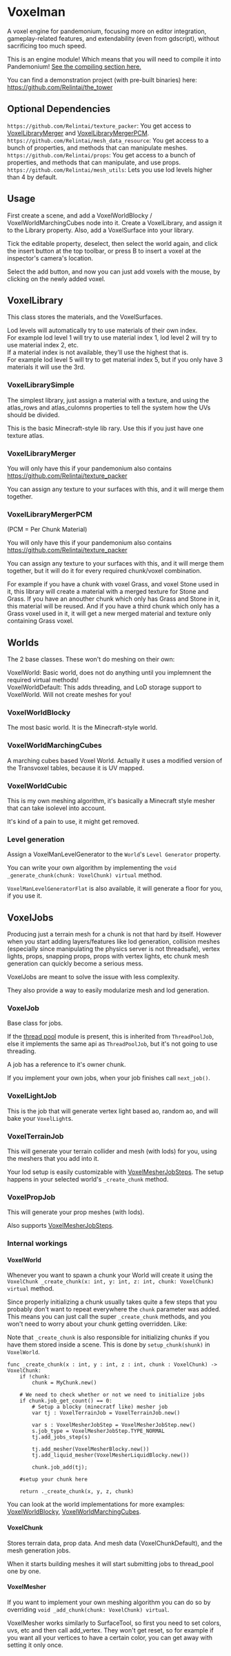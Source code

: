 # Voxelman

A voxel engine for pandemonium, focusing more on editor integration, gameplay-related features, and extendability (even from gdscript), without sacrificing too much speed.

This is an engine module! Which means that you will need to compile it into Pandemonium! [See the compiling section here.](#compiling)

You can find a demonstration project (with pre-built binaries) here: https://github.com/Relintai/the_tower

## Optional Dependencies

`https://github.com/Relintai/texture_packer`: You get access to [VoxelLibraryMerger](#voxellibrarymerger) and [VoxelLibraryMergerPCM](#voxellibrarymergerpcm). \
`https://github.com/Relintai/mesh_data_resource`: You get access to a bunch of properties, and methods that can manipulate meshes.\
`https://github.com/Relintai/props`: You get access to a bunch of properties, and methods that can manipulate, and use props.\
`https://github.com/Relintai/mesh_utils`: Lets you use lod levels higher than 4 by default.

## Usage

First create a scene, and add a VoxelWorldBlocky / VoxelWorldMarchingCubes node into it. Create a VoxelLibrary, and assign it to the Library property.
Also, add a VoxelSurface into your library.

Tick the editable property, deselect, then select the world again, and click the insert button at the top toolbar, or press B to insert a
voxel at the inspector's camera's location.

Select the add button, and now you can just add voxels with the mouse, by clicking on the newly added voxel.

## VoxelLibrary

This class stores the materials, and the VoxelSurfaces.

Lod levels will automatically try to use materials of their own index.\
For example lod level 1 will try to use material index 1, lod level 2 will try to use material index 2, etc.\
If a material index is not available, they'll use the highest that is.\
For example lod level 5 will try to get material index 5, but if you only have 3 materials it will use the 3rd.

### VoxelLibrarySimple

The simplest library, just assign a material with a texture, and using the atlas_rows and atlas_culomns properties to tell the system
how the UVs should be divided.

This is the basic Minecraft-style lib rary. Use this if you just have one texture atlas.

### VoxelLibraryMerger

You will only have this if your pandemonium also contains https://github.com/Relintai/texture_packer

You can assign any texture to your surfaces with this, and it will merge them together.

### VoxelLibraryMergerPCM

(PCM = Per Chunk Material)

You will only have this if your pandemonium also contains https://github.com/Relintai/texture_packer

You can assign any texture to your surfaces with this, and it will merge them together, but it will do it for every required chunk/voxel combination.

For example if you have a chunk with voxel Grass, and voxel Stone used in it, this library will create a material with a merged texture for Stone and Grass.
If you have an anouther chunk which only has Grass and Stone in it, this material will be reused.
And if you have a third chunk which only has a Grass voxel used in it, it will get a new merged material and texture only containing Grass voxel.

## Worlds

The 2 base classes. These won't do meshing on their own:

VoxelWorld: Basic world, does not do anything until you implemnent the required virtual methods!\
VoxelWorldDefault: This adds threading, and LoD storage support to VoxelWorld. Will not create meshes for you!

### VoxelWorldBlocky

The most basic world. It is the Minecraft-style world.

### VoxelWorldMarchingCubes

A marching cubes based Voxel World. Actually it uses a modified version of the Transvoxel tables, because it is UV mapped.

### VoxelWorldCubic

This is my own meshing algorithm, it's basically a Minecraft style mesher that can take isolevel into account.

It's kind of a pain to use, it might get removed.

### Level generation

Assign a VoxelManLevelGenerator to the `World`'s `Level Generator` property.

You can write your own algorithm by implementing the ``` void _generate_chunk(chunk: VoxelChunk) virtual ``` method.

`VoxelManLevelGeneratorFlat` is also available, it will generate a floor for you, if you use it.

## VoxelJobs

Producing just a terrain mesh for a chunk is not that hard by itself. However when you start adding layers/features
like lod generation, collision meshes (especially since manipulating the physics server is not threadsafe),
vertex lights, props, snapping props, props with vertex lights, etc
chunk mesh generation can quickly become a serious mess.

VoxelJobs are meant to solve the issue with less complexity.

They also provide a way to easily modularize mesh and lod generation.

### VoxelJob

Base class for jobs.

If the [thread pool](https://github.com/Relintai/thread_pool) module is present, this is inherited from `ThreadPoolJob`,
else it implements the same api as `ThreadPoolJob`, but it's not going to use threading.

A job has a reference to it's owner chunk.

If you implement your own jobs, when your job finishes call `next_job()`.

### VoxelLightJob

This is the job that will generate vertex light based ao, random ao, and will bake your `VoxelLight`s.

### VoxelTerrainJob

This will generate your terrain collider and mesh (with lods) for you, using the meshers that you add into it.

Your lod setup is easily customizable with [VoxelMesherJobSteps](https://github.com/Relintai/voxelman/blob/master/world/jobs/voxel_mesher_job_step.h). The setup happens in your selected world's `_create_chunk` method.

### VoxelPropJob

This will generate your prop meshes (with lods).

Also supports [VoxelMesherJobSteps](https://github.com/Relintai/voxelman/blob/master/world/jobs/voxel_mesher_job_step.h).

### Internal workings

#### VoxelWorld

Whenever you want to spawn a chunk your World will create it using the ``` VoxelChunk _create_chunk(x: int, y: int, z: int, chunk: VoxelChunk) virtual ``` method.

Since properly initializing a chunk usually takes quite a few steps that you probably don't want to repeat everywhere the `chunk`
parameter was added. This means you can just call the super `_create_chunk` methods, and you won't need to worry about your chunk
getting overridden. Like:

Note that `_create_chunk` is also responsible for initializing chunks if you have them stored inside a scene.
This is done by `setup_chunk(shunk)` in `VoxelWorld`.

```
func _create_chunk(x : int, y : int, z : int, chunk : VoxelChunk) -> VoxelChunk:
    if !chunk:
        chunk = MyChunk.new()

    # We need to check whether or not we need to initialize jobs
    if chunk.job_get_count() == 0:
        # Setup a blocky (minecratf like) mesher job
        var tj : VoxelTerrainJob = VoxelTerrainJob.new()

        var s : VoxelMesherJobStep = VoxelMesherJobStep.new()
        s.job_type = VoxelMesherJobStep.TYPE_NORMAL
        tj.add_jobs_step(s)

        tj.add_mesher(VoxelMesherBlocky.new())
        tj.add_liquid_mesher(VoxelMesherLiquidBlocky.new())

        chunk.job_add(tj);

    #setup your chunk here

    return ._create_chunk(x, y, z, chunk)
```

You can look at the world implementations for more examples: [VoxelWorldBlocky](https://github.com/Relintai/voxelman/blob/master/world/blocky/voxel_world_blocky.cpp), [VoxelWorldMarchingCubes](https://github.com/Relintai/voxelman/blob/master/world/marching_cubes/voxel_world_marching_cubes.cpp).

#### VoxelChunk

Stores terrain data, prop data. And mesh data (VoxelChunkDefault), and the mesh generation jobs.

When it starts building meshes it will start submitting jobs to thread_pool one by one.

#### VoxelMesher

If you want to implement your own meshing algorithm you can do so by overriding ``` void _add_chunk(chunk: VoxelChunk) virtual ```.

VoxelMesher works similarly to SurfaceTool, so first you need to set colors, uvs, etc and then call add_vertex.
They won't get reset, so for example if you want all your vertices to have a certain color, you can get away with setting it only once.
